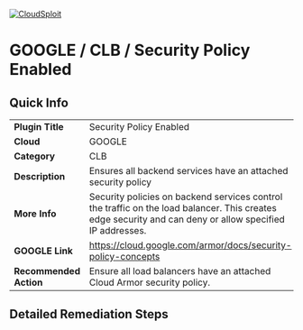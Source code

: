 [![CloudSploit](https://cloudsploit.com/img/logo-new-big-text-100.png "CloudSploit")](https://cloudsploit.com)

# GOOGLE / CLB / Security Policy Enabled

## Quick Info

| | |
|-|-|
| **Plugin Title** | Security Policy Enabled |
| **Cloud** | GOOGLE |
| **Category** | CLB |
| **Description** | Ensures all backend services have an attached security policy |
| **More Info** | Security policies on backend services control the traffic on the load balancer. This creates edge security and can deny or allow specified IP addresses. |
| **GOOGLE Link** | https://cloud.google.com/armor/docs/security-policy-concepts |
| **Recommended Action** | Ensure all load balancers have an attached Cloud Armor security policy. |

## Detailed Remediation Steps


